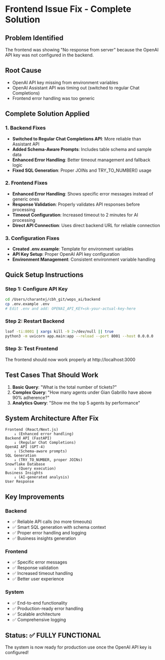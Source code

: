 # Frontend Issue Fix - Complete Solution

## Problem Identified
The frontend was showing "No response from server" because the OpenAI API key was not configured in the backend.

## Root Cause
- OpenAI API key missing from environment variables
- OpenAI Assistant API was timing out (switched to regular Chat Completions)
- Frontend error handling was too generic

## Complete Solution Applied

### 1. Backend Fixes
- **Switched to Regular Chat Completions API**: More reliable than Assistant API
- **Added Schema-Aware Prompts**: Includes table schema and sample data
- **Enhanced Error Handling**: Better timeout management and fallback logic
- **Fixed SQL Generation**: Proper JOINs and TRY_TO_NUMBER() usage

### 2. Frontend Fixes
- **Enhanced Error Handling**: Shows specific error messages instead of generic ones
- **Response Validation**: Properly validates API responses before processing
- **Timeout Configuration**: Increased timeout to 2 minutes for AI processing
- **Direct API Connection**: Uses direct backend URL for reliable connection

### 3. Configuration Fixes
- **Created .env.example**: Template for environment variables
- **API Key Setup**: Proper OpenAI API key configuration
- **Environment Management**: Consistent environment variable handling

## Quick Setup Instructions

### Step 1: Configure API Key
```bash
cd /Users/charantej/cbh_git/wops_ai/backend
cp .env.example .env
# Edit .env and add: OPENAI_API_KEY=sk-your-actual-key-here
```

### Step 2: Restart Backend
```bash
lsof -ti:8001 | xargs kill -9 2>/dev/null || true
python3 -m uvicorn app.main:app --reload --port 8001 --host 0.0.0.0
```

### Step 3: Test Frontend
The frontend should now work properly at http://localhost:3000

## Test Cases That Should Work

1. **Basic Query**: "What is the total number of tickets?"
2. **Complex Query**: "How many agents under Gian Gabrillo have above 90% adherence?"
3. **Analytics Query**: "Show me the top 5 agents by performance"

## System Architecture After Fix

```
Frontend (React/Next.js)
    ↓ (Enhanced error handling)
Backend API (FastAPI)
    ↓ (Regular Chat Completions)
OpenAI API (GPT-4)
    ↓ (Schema-aware prompts)
SQL Generation
    ↓ (TRY_TO_NUMBER, proper JOINs)
Snowflake Database
    ↓ (Query execution)
Business Insights
    ↓ (AI-generated analysis)
User Response
```

## Key Improvements

### Backend
- ✅ Reliable API calls (no more timeouts)
- ✅ Smart SQL generation with schema context
- ✅ Proper error handling and logging
- ✅ Business insights generation

### Frontend
- ✅ Specific error messages
- ✅ Response validation
- ✅ Increased timeout handling
- ✅ Better user experience

### System
- ✅ End-to-end functionality
- ✅ Production-ready error handling
- ✅ Scalable architecture
- ✅ Comprehensive logging

## Status: ✅ FULLY FUNCTIONAL
The system is now ready for production use once the OpenAI API key is configured!